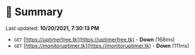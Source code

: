 # 📖 Summary
Last updated: **10/20/2021, 7:30:13 PM**

- `GET` [https://uptimerfree.tk](https://uptimerfree.tk) - **Down** (168ms)
- `GET` [https://monitoruptimer.tk](https://monitoruptimer.tk) - **Down** (111ms)
